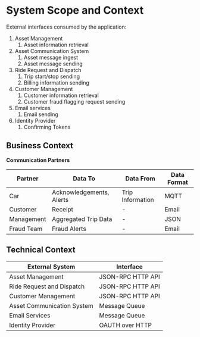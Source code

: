 System Scope and Context
========================

External interfaces consumed by the application:

1. Asset Management
   1. Asset information retrieval
2. Asset Communication System
   1. Asset message ingest
   2. Asset message sending
3. Ride Request and Dispatch
   1. Trip start/stop sending
   2. Billing information sending
4. Customer Management
   1. Customer information retrieval
   2. Customer fraud flagging request sending
5. Email services
   1. Email sending
6. Identity Provider
   1. Confirming Tokens



Business Context
----------------

**Communication Partners**

| Partner    | Data To                  | Data From        | Data Format |
| ---------- | ------------------------ | ---------------- | ----------- |
| Car        | Acknowledgements, Alerts | Trip Information | MQTT        |
| Customer   | Receipt                  | -                | Email       |
| Management | Aggregated Trip Data     | -                | JSON        |
| Fraud Team | Fraud Alerts             | -                | Email       |

Technical Context
-----------------

| External System            | Interface         |
| -------------------------- | ----------------- |
| Asset Management           | JSON-RPC HTTP API |
| Ride Request and Dispatch  | JSON-RPC HTTP API |
| Customer Management        | JSON-RPC HTTP API |
| Asset Communication System | Message Queue     |
| Email Services             | Message Queue     |
| Identity Provider          | OAUTH over HTTP   |